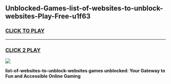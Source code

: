 
## Unblocked-Games-list-of-websites-to-unblock-websites-Play-Free-u1f63
<h3>
<a href="https://premium76.site?title=list-of-websites-to-unblock-websites&ref=18A1">CLICK TO PLAY</a></h3>
<hr>

<h3>
<a href="https://premium76.site?title=list-of-websites-to-unblock-websites&ref=18A1">CLICK 2 PLAY</a>
  
</h3>

<a href="https://premium76.site?title=list-of-websites-to-unblock-websites&ref=18A1"><img src="https://clearcache.store/games.png"></a>


**list-of-websites-to-unblock-websites games unblocked: Your Gateway to Fun and Accessible Online Gaming**
